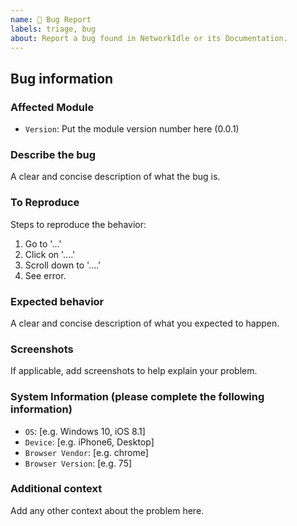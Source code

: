 ```yaml
---
name: 🐞 Bug Report
labels: triage, bug
about: Report a bug found in NetworkIdle or its Documentation.
---
```


## Bug information

### Affected Module

- `Version`: Put the module version number here (0.0.1)

### Describe the bug

A clear and concise description of what the bug is.

### To Reproduce

Steps to reproduce the behavior:

1. Go to '...'
2. Click on '....'
3. Scroll down to '....'
4. See error.

### Expected behavior

A clear and concise description of what you expected to happen.

### Screenshots

If applicable, add screenshots to help explain your problem.

### System Information (please complete the following information)

 - `OS`: [e.g. Windows 10, iOS 8.1]
 - `Device`: [e.g. iPhone6, Desktop]
 - `Browser Vendor`: [e.g. chrome]
 - `Browser Version`: [e.g. 75]

### Additional context

Add any other context about the problem here.
